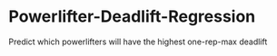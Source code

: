 # Powerlifter-Deadlift-Regression
Predict which powerlifters will have the highest one-rep-max deadlift
